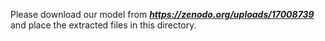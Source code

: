 Please download our model from ***https://zenodo.org/uploads/17008739*** and place the extracted files in this directory.